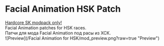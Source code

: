 # Facial Animation HSK Patch
[Hardcore SK modpack only!](https://github.com/skyarkhangel/Hardcore-SK/tree/development)
<br>
Facial Animation patches for HSK races.
<br>
Патчи для мода Facial Animation под расы из ХСК.
<br>
![Preview](/Facial Animation for HSK/mod_preview.png?raw=true "Preview")